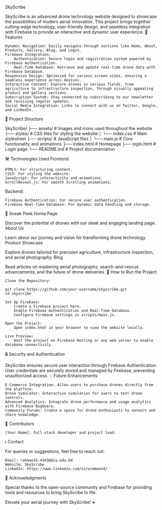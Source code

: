 SkyScribe

SkyScribe is an advanced drone technology website designed to showcase the possibilities of modern aerial innovation. This project brings together cutting-edge technology, user-friendly design, and seamless integration with Firebase to provide an interactive and dynamic user experience.
🚀 Features

    Dynamic Navigation: Easily navigate through sections like Home, About, Products, Gallery, Blog, and Login.
    Firebase Integration:
        Authentication: Secure login and registration system powered by Firebase Authentication.
        Real-Time Database: Retrieve and update real-time drone data with Firebase Database.
    Responsive Design: Optimized for various screen sizes, ensuring a seamless experience across devices.
    Interactive Content: Explore drones in various fields, from agriculture to infrastructure inspection, through visually appealing product and gallery sections.
    Subscription System: Stay connected by subscribing to our newsletter and receiving regular updates.
    Social Media Integration: Links to connect with us on Twitter, Google, and LinkedIn.

📂 Project Structure

SkyScribe/
├── assets/                 # Images and icons used throughout the website
├── styles/                 # CSS files for styling the website
│   └── index.css           # Main stylesheet
├── scripts/                # JavaScript files
│   └── main.js             # Core functionality and animations
├── index.html              # Homepage
├── login.html              # Login page
└── README.md               # Project documentation

🛠️ Technologies Used
Frontend:

    HTML5: For structuring content.
    CSS3: For styling the website.
    JavaScript: For interactivity and animations.
    ScrollReveal.js: For smooth scrolling animations.

Backend:

    Firebase Authentication: For secure user authentication.
    Firebase Real-Time Database: For dynamic data handling and storage.

📸 Sneak Peek
Home Page

Discover the potential of drones with our sleek and engaging landing page.
About Us

Learn about our journey and vision for transforming drone technology.
Product Showcase

Explore drones tailored for precision agriculture, infrastructure inspection, and aerial photography.
Blog

Read articles on mastering aerial photography, search-and-rescue advancements, and the future of drone deliveries.
🔧 How to Run the Project

    Clone the Repository:

    git clone https://github.com/your-username/skyscribe.git
    cd skyscribe

    Set Up Firebase:
        Create a Firebase project here.
        Enable Firebase Authentication and Real-Time Database.
        Configure Firebase settings in scripts/main.js.

    Open the Project:
        Open index.html in your browser to view the website locally.

    Live Preview:
        Host the project on Firebase Hosting or any web server to enable database connectivity.

🔒 Security and Authentication

SkyScribe ensures secure user interaction through Firebase Authentication. User credentials are securely stored and managed by Firebase, preventing unauthorized access.
💡 Future Enhancements

    E-Commerce Integration: Allow users to purchase drones directly from the platform.
    Drone Simulator: Interactive simulation for users to test drone controls.
    Advanced Analytics: Integrate drone performance and usage analytics with Firebase BigQuery.
    Community Forums: Create a space for drone enthusiasts to connect and share knowledge.

👥 Contributors

    [Your Name]: Full-stack developer and project lead.

📞 Contact

For queries or suggestions, feel free to reach out:

    Email: rahman15-4343@diu.edu.bd
    Website: SkyScribe
    LinkedIn: https://www.linkedin.com/in/armmoon4/

🎉 Acknowledgments

Special thanks to the open-source community and Firebase for providing tools and resources to bring SkyScribe to life.

Elevate your aerial journey with SkyScribe! ✈️
